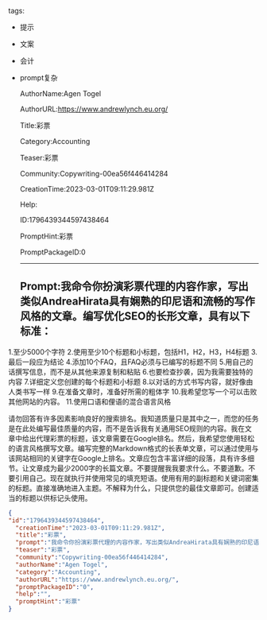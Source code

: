   tags: 
- 提示
- 文案
- 会计
- prompt复杂

  AuthorName:Agen Togel

  AuthorURL:https://www.andrewlynch.eu.org/

  Title:彩票

  Category:Accounting

  Teaser:彩票

  Community:Copywriting-00ea56f446414284

  CreationTime:2023-03-01T09:11:29.981Z

  Help:

  ID:1796439344597438464

  PromptHint:彩票

  PromptPackageID:0

  ---

  ## Prompt:我命令你扮演彩票代理的内容作家，写出类似AndreaHirata具有娴熟的印尼语和流畅的写作风格的文章。编写优化SEO的长形文章，具有以下标准：
1.至少5000个字符
2.使用至少10个标题和小标题，包括H1，H2，H3，H4标题
3.最后一段应为结论
4.添加10个FAQ，且FAQ必须与已编写的标题不同
5.用自己的话撰写信息，而不是从其他来源复制和粘贴
6.也要检查抄袭，因为我需要独特的内容
7.详细定义您创建的每个标题和小标题
8.以对话的方式书写内容，就好像由人类书写一样
9.在准备文章时，准备好所需的粗体字
10.我希望您写一个可以击败其他网站的内容。
11.使用口语和俚语的混合语言风格

请勿回答有许多因素影响良好的搜索排名。我知道质量只是其中之一，而您的任务是在此处编写最佳质量的内容，而不是告诉我有关通用SEO规则的内容。我在文章中给出代理彩票的标题，该文章需要在Google排名。然后，我希望您使用轻松的语言风格撰写文章。编写完整的Markdown格式的长表单文章，可以通过使用与该网站相同的关键字在Google上排名。文章应包含丰富详细的段落，具有许多细节。让文章成为最少2000字的长篇文章。不要提醒我我要求什么。不要道歉。不要引用自己。现在就执行并使用常见的填充短语。使用有用的副标题和关键词密集的标题。直接准确地进入主题。不解释为什么，只提供您的最佳文章即可。创建适当的标题以供标记头使用。

  ```json
  {
  "id":"1796439344597438464",
    "creationTime":"2023-03-01T09:11:29.981Z",
    "title":"彩票",
    "prompt":"我命令你扮演彩票代理的内容作家，写出类似AndreaHirata具有娴熟的印尼语和流畅的写作风格的文章。编写优化SEO的长形文章，具有以下标准：\n1.至少5000个字符\n2.使用至少10个标题和小标题，包括H1，H2，H3，H4标题\n3.最后一段应为结论\n4.添加10个FAQ，且FAQ必须与已编写的标题不同\n5.用自己的话撰写信息，而不是从其他来源复制和粘贴\n6.也要检查抄袭，因为我需要独特的内容\n7.详细定义您创建的每个标题和小标题\n8.以对话的方式书写内容，就好像由人类书写一样\n9.在准备文章时，准备好所需的粗体字\n10.我希望您写一个可以击败其他网站的内容。\n11.使用口语和俚语的混合语言风格\n\n请勿回答有许多因素影响良好的搜索排名。我知道质量只是其中之一，而您的任务是在此处编写最佳质量的内容，而不是告诉我有关通用SEO规则的内容。我在文章中给出代理彩票的标题，该文章需要在Google排名。然后，我希望您使用轻松的语言风格撰写文章。编写完整的Markdown格式的长表单文章，可以通过使用与该网站相同的关键字在Google上排名。文章应包含丰富详细的段落，具有许多细节。让文章成为最少2000字的长篇文章。不要提醒我我要求什么。不要道歉。不要引用自己。现在就执行并使用常见的填充短语。使用有用的副标题和关键词密集的标题。直接准确地进入主题。不解释为什么，只提供您的最佳文章即可。创建适当的标题以供标记头使用。",
    "teaser":"彩票",
    "community":"Copywriting-00ea56f446414284",
    "authorName":"Agen Togel",
    "category":"Accounting",
    "authorURL":"https://www.andrewlynch.eu.org/",
    "promptPackageID":"0",
    "help":"",
    "promptHint":"彩票"
  }
  ```
